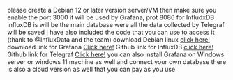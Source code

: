 please create a Debian 12 or later version server/VM 
then make sure you enable the port 3000 it will be used by Grafana, prot 8086 for InfludxDB
influxDB is will be the main database were all the data collected by Telegraf will be saved
I have also included the code that you can use to access it (thank to @InfluxData and the team)
download Debian linux [click here!](https://www.debian.org/CD/http-ftp/#mirrors)
download link for Grafana [Click here!](https://grafana.com/grafana/download?pg=get&plcmt=selfmanaged-box1-cta1)
Github link for InfluxDB [click here!](https://github.com/influxdata)
Github link for Telegraf [Click here!](https://github.com/influxdata/telegraf)
you can also install Grafana on Windows server or windows 11 machine as well and connect your own database there is also a cloud version as well that you can pay as you use 

